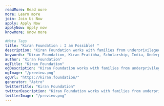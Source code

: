 ```yaml
---
readMore: Read more
more: Learn more
join: Join Us Now
apply: Apply Now
applyNow: Apply now
knowMore: Know more

#Meta Tags
title: "Kiran Foundation : I am Possible! "
description: "Kiran Foundation works with families from underprivileged and marginalised section of society, and helps them reach their full potential."
keywords: "Kiran Foundation, Kiran Pratibha, Scholarship, India, Underprivileged Youth, Women Empowerment"
author: "Kiran Foundation"
ogTitle: "Kiran Foundation"
ogDescription: "Kiran Foundation works with families from underprivileged and marginalised section of society, and helps them reach their full potential."
ogImage: "/preview.png"
ogUrl: "https://kiran.foundation/"
generator: "Astro"
twitterTitle: "Kiran Foundation"
twitterDescription: "Kiran Foundation works with families from underprivileged and marginalised section of society, and helps them reach their full potential."
twitterImage: "/preview.png"
---
```

